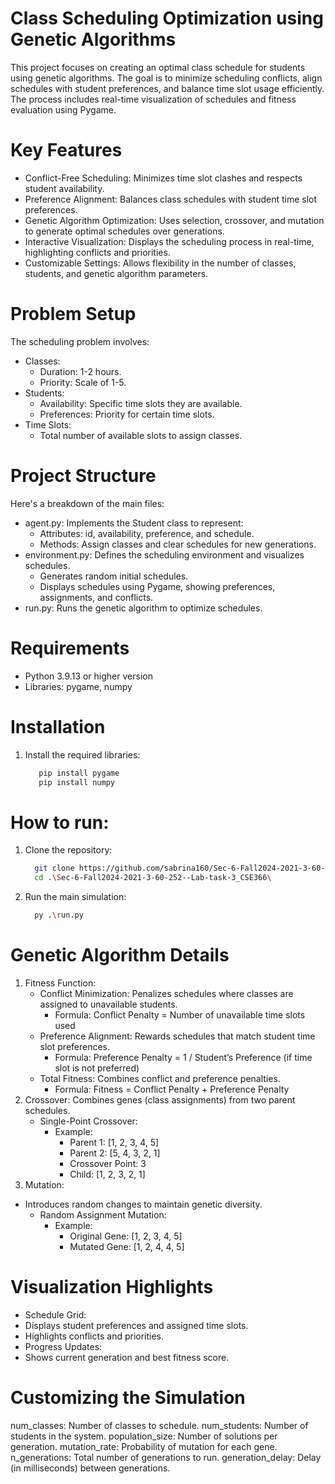 # Class Scheduling Optimization using Genetic Algorithms
This project focuses on creating an optimal class schedule for students using genetic algorithms. The goal is to minimize scheduling conflicts, align schedules with student preferences, and balance time slot usage efficiently. The process includes real-time visualization of schedules and fitness evaluation using Pygame.
# Key Features
- Conflict-Free Scheduling: Minimizes time slot clashes and respects student availability.
- Preference Alignment: Balances class schedules with student time slot preferences.
- Genetic Algorithm Optimization: Uses selection, crossover, and mutation to generate optimal schedules over generations.
- Interactive Visualization: Displays the scheduling process in real-time, highlighting conflicts and priorities.
- Customizable Settings: Allows flexibility in the number of classes, students, and genetic algorithm parameters.
# Problem Setup
The scheduling problem involves:
- Classes:
  - Duration: 1-2 hours.
  - Priority: Scale of 1-5.
- Students:
  - Availability: Specific time slots they are available.
  - Preferences: Priority for certain time slots.
- Time Slots:
  - Total number of available slots to assign classes.
# Project Structure
Here's a breakdown of the main files:
- agent.py: Implements the Student class to represent:
  - Attributes: id, availability, preference, and schedule.
  - Methods: Assign classes and clear schedules for new generations.
- environment.py: Defines the scheduling environment and visualizes schedules.
  - Generates random initial schedules.
  - Displays schedules using Pygame, showing preferences, assignments, and conflicts.
- run.py: Runs the genetic algorithm to optimize schedules.
# Requirements
- Python 3.9.13 or higher version
- Libraries: pygame, numpy
# Installation
1. Install the required libraries:
   ```bash
      pip install pygame
      pip install numpy
# How to run:
1. Clone the repository:
   ```bash
     git clone https://github.com/sabrina160/Sec-6-Fall2024-2021-3-60-252--Lab-task-3_CSE366.git
     cd .\Sec-6-Fall2024-2021-3-60-252--Lab-task-3_CSE366\
2. Run the main simulation:
   ```bash
     py .\run.py
# Genetic Algorithm Details
1. Fitness Function:
   - Conflict Minimization: Penalizes schedules where classes are assigned to unavailable students.
     - Formula: Conflict Penalty = Number of unavailable time slots used
   - Preference Alignment: Rewards schedules that match student time slot preferences.
     - Formula: Preference Penalty = 1 / Student’s Preference (if time slot is not preferred)
   - Total Fitness: Combines conflict and preference penalties.
     - Formula: Fitness = Conflict Penalty + Preference Penalty
2. Crossover:
Combines genes (class assignments) from two parent schedules.
   - Single-Point Crossover:
     - Example:
       - Parent 1: [1, 2, 3, 4, 5]
       - Parent 2: [5, 4, 3, 2, 1]
       - Crossover Point: 3
       - Child: [1, 2, 3, 2, 1]
3. Mutation:
 - Introduces random changes to maintain genetic diversity.
   - Random Assignment Mutation:
     - Example:
       - Original Gene: [1, 2, 3, 4, 5]
       - Mutated Gene: [1, 2, 4, 4, 5]
# Visualization Highlights
- Schedule Grid:
 - Displays student preferences and assigned time slots.
 - Highlights conflicts and priorities.
- Progress Updates:
 - Shows current generation and best fitness score.
# Customizing the Simulation
num_classes: Number of classes to schedule.
num_students: Number of students in the system.
population_size: Number of solutions per generation.
mutation_rate: Probability of mutation for each gene.
n_generations: Total number of generations to run.
generation_delay: Delay (in milliseconds) between generations.
